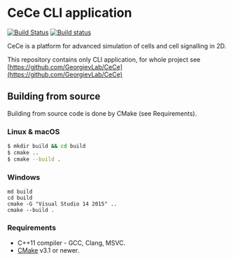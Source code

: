 
# CeCe CLI application

[![Build Status](https://travis-ci.org/GeorgievLab/CeCe-cli.svg?branch=master)](https://travis-ci.org/GeorgievLab/CeCe-cli)
[![Build status](https://ci.appveyor.com/api/projects/status/slowt8psw5qpgj3v/branch/master?svg=true)](https://ci.appveyor.com/project/NTSFka/cece-cli/branch/master)

CeCe is a platform for advanced simulation of cells and cell signalling in 2D.

This repository contains only CLI application, for whole project see [https://github.com/GeorgievLab/CeCe](https://github.com/GeorgievLab/CeCe)

## Building from source

Building from source code is done by CMake (see Requirements).

### Linux & macOS

```bash
$ mkdir build && cd build
$ cmake ..
$ cmake --build .
```

### Windows
```batch
md build
cd build
cmake -G "Visual Studio 14 2015" ..
cmake --build .
```

### Requirements

* C++11 compiler - GCC, Clang, MSVC.
* [CMake](https://cmake.org) v3.1 or newer.
